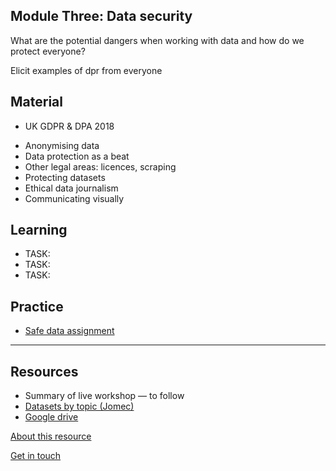 ## Module Three: Data security

What are the potential dangers when working with data and how do we protect everyone?

Elicit examples of dpr from everyone

## Material

- UK GDPR & DPA 2018
<!-- what are personal data? What are sensitive personal data? -->
- Anonymising data
- Data protection as a beat
- Other legal areas: licences, scraping
- Protecting datasets
- Ethical data journalism
- Communicating visually

<!-- - Communicating numbers
- Evaluating data quality -->

## Learning

- TASK:
- TASK:
- TASK:

## Practice

- [Safe data assignment](https://aodhanlutetiae.github.io/dj_secure/assign)

---
## Resources

- Summary of live workshop — to follow
- [Datasets by topic (Jomec)](https://aodhanlutetiae.github.io/j_book/intro.html)
- [Google drive](https://bit.ly/app_data_jomec)

[About this resource](https://aodhanlutetiae.github.io/dj_secure/about)

[Get in touch](mailto:odonnella4@cardiff.ac.uk)
